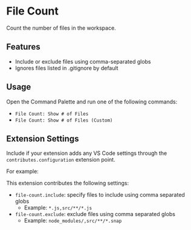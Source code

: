 # File Count

Count the number of files in the workspace.

## Features

- Include or exclude files using comma-separated globs
- Ignores files listed in .gitignore by default

## Usage

Open the Command Palette and run one of the following commands:

- `File Count: Show # of Files`
- `File Count: Show # of Files (Custom)`

## Extension Settings

Include if your extension adds any VS Code settings through the `contributes.configuration` extension point.

For example:

This extension contributes the following settings:

* `file-count.include`: specify files to include using comma separated globs
  * Example: `*.js,src/**/*.js`
* `file-count.exclude`: exclude files using comma separated globs
  * Example: `node_modules/,src/**/*.snap`
